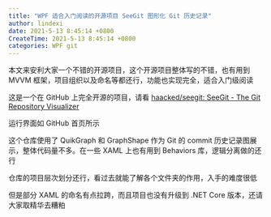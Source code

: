```yaml
---
title: "WPF 适合入门阅读的开源项目 SeeGit 图形化 Git 历史记录"
author: lindexi
date: 2021-5-13 8:45:14 +0800
CreateTime: 2021-5-13 8:45:14 +0800
categories: WPF git
---
```


本文来安利大家一个不错的开源项目，这个开源项目整体写的不错，也有用到 MVVM 框架，项目组织以及命名等都还行，功能也实现完全，适合入门级阅读

<!--more-->


<!-- 发布 -->

这是一个在 GitHub 上完全开源的项目，请看 [haacked/seegit: SeeGit - The Git Repository Visualizer](https://github.com/haacked/seegit)

运行界面如 GitHub 首页所示

这个仓库使用了 QuikGraph 和 GraphShape 作为 Git 的 commit 历史记录图展示，整体代码量不多。在一些 XAML 上也有用到 Behaviors 库，逻辑分离做的还行

仓库的项目层次划分还行，看过去就能了解各个文件夹的作用，入手的难度很低

但是部分 XAML 的命名有点拉跨，而且项目也没有升级到 .NET Core 版本，还请大家取精华去糟粕

